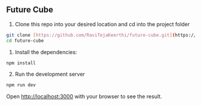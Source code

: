 ## Future Cube

1. Clone this repo into your desired location and cd into the project folder

```bash
git clone [https://github.com/RaviTejaKeerthi/future-cube.git](https://github.com/RaviTejaKeerthi/future-cube.git)
cd future-cube
```

1. Install the dependencies:

```bash
npm install
```

2. Run the development server

```bash
npm run dev
```

Open [http://localhost:3000](http://localhost:3000) with your browser to see the result.
